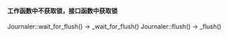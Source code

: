 #### 工作函数中不获取锁，接口函数中获取锁

  Journaler::wait_for_flush() -> _wait_for_flush()
  Journaler::flush() -> _flush()
